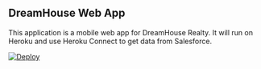DreamHouse Web App
------------------

This application is a mobile web app for DreamHouse Realty. It will run on Heroku and use Heroku Connect to get data from Salesforce.

<a href="https://heroku.com/deploy"> <img src="https://www.herokucdn.com/deploy/button.svg" alt="Deploy"> </a>
